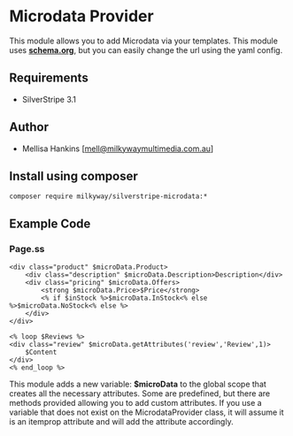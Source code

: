 # Microdata Provider

This module allows you to add Microdata via your templates. This module uses **[schema.org](http://www.schema.org/)**, but you can easily change the url using the yaml config.

## Requirements

*  SilverStripe 3.1

## Author

*  Mellisa Hankins [mell@milkywaymultimedia.com.au]

## Install using composer

```
composer require milkyway/silverstripe-microdata:*
```

## Example Code

### Page.ss
```
<div class="product" $microData.Product>
    <div class="description" $microData.Description>Description</div>
    <div class="pricing" $microData.Offers>
        <strong $microData.Price>$Price</strong>
        <% if $inStock %>$microData.InStock<% else %>$microData.NoStock<% else %>
    </div>
</div>

<% loop $Reviews %>
<div class="review" $microData.getAttributes('review','Review',1)>
    $Content
</div>
<% end_loop %>
```

This module adds a new variable: **$microData** to the global scope that creates all the necessary attributes. Some are predefined,
but there are methods provided allowing you to add custom attributes. If you use a variable that does not exist on the MicrodataProvider class,
it will assume it is an itemprop attribute and will add the attribute accordingly.